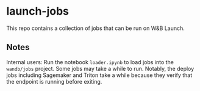 # launch-jobs

This repo contains a collection of jobs that can be run on W&B Launch.

## Notes

Internal users: Run the notebook `loader.ipynb` to load jobs into the `wandb/jobs` project. Some jobs may take a while to run. Notably, the deploy jobs including Sagemaker and Triton take a while because they verify that the endpoint is running before exiting.
